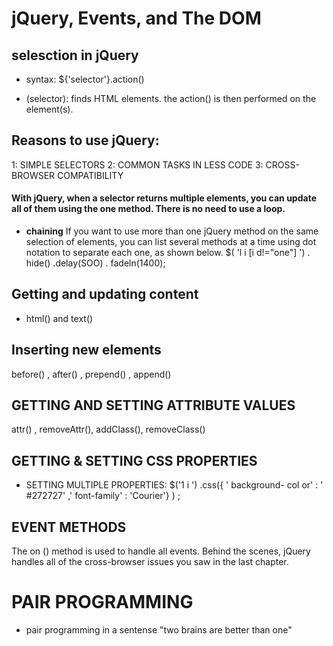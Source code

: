 #  jQuery, Events, and The DOM

## selesction in jQuery

- syntax: ${'selector'}.action()

- (selector): finds HTML elements.
the action() is then performed on the element(s).

## Reasons to use jQuery:

1: SIMPLE SELECTORS
2: COMMON TASKS IN LESS CODE
3: CROSS-BROWSER COMPATIBILITY

#### With jQuery, when a selector returns multiple elements, you can update all of them using the one method. There is no need to use a loop.

- **chaining** If you want to use more than one jQuery method on the same selection of elements, you can list several methods at a time using dot notation to separate each one, as shown below.
$( 'l i [i d!="one"] ') . hide() .delay(SOO) . fadeln(1400);

## Getting and updating  content 

- html() and text()

## Inserting new elements

before() , after() , prepend() , append()

## GETTING AND SETTING ATTRIBUTE VALUES

attr() , removeAttr(), addClass(), removeClass()

## GETTING & SETTING CSS PROPERTIES

- SETTING MULTIPLE PROPERTIES: $('1 i ') .css({ ' background- col or' : ' #272727' ,' font-family' : 'Courier'} ) ;

## EVENT METHODS

The on () method is used to handle all events. Behind the scenes, jQuery handles all of the cross-browser issues you saw in the last chapter.


# PAIR PROGRAMMING
* pair programming in a sentense "two brains are better than one"